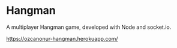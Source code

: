 # Hangman
A multiplayer Hangman game, developed with Node and socket.io.

https://ozcanonur-hangman.herokuapp.com/
